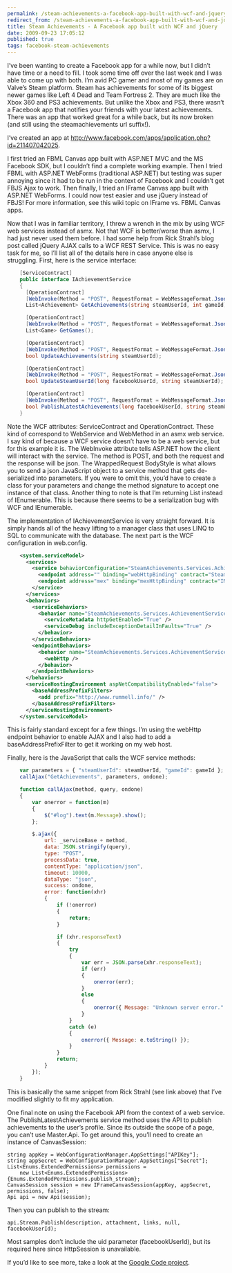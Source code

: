 ```yaml
---
permalink: /steam-achievements-a-facebook-app-built-with-wcf-and-jquery
redirect_from: /steam-achievements-a-facebook-app-built-with-wcf-and-jquery/
title: Steam Achievements - A Facebook app built with WCF and jQuery
date: 2009-09-23 17:05:12
published: true
tags: facebook-steam-achievements
---
```


I’ve been wanting to create a Facebook app for a while now, but I didn’t have time or a need to fill. I took some time off over the last week and I was able to come up with both. I’m avid PC gamer and most of my games are on Valve’s Steam platform. Steam has achievements for some of its biggest newer games like Left 4 Dead and Team Fortress 2. They are much like the Xbox 360 and PS3 achievements. But unlike the Xbox and PS3, there wasn’t a Facebook app that notifies your friends with your latest achievements. There was an app that worked great for a while back, but its now broken (and still using the steamachievements url suffix!).

I’ve created an app at http://www.facebook.com/apps/application.php?id=211407042025.

I first tried an FBML Canvas app built with ASP.NET MVC and the MS Facebook SDK, but I couldn’t find a complete working example. Then I tried FBML with ASP.NET WebForms (traditional ASP.NET) but testing was super annoying since it had to be run in the context of Facebook and I couldn’t get FBJS Ajax to work. Then finally, I tried an IFrame Canvas app built with ASP.NET WebForms. I could now test easier and use jQuery instead of FBJS! For more information, see this wiki topic on IFrame vs. FBML Canvas apps.

Now that I was in familiar territory, I threw a wrench in the mix by using WCF web services instead of asmx. Not that WCF is better/worse than asmx, I had just never used them before. I had some help from Rick Strahl’s blog post called jQuery AJAX calls to a WCF REST Service. This is was no easy task for me, so I’ll list all of the details here in case anyone else is struggling. First, here is the service interface:

``` csharp
    [ServiceContract]
    public interface IAchievementService
    {
      [OperationContract]
      [WebInvoke(Method = "POST", RequestFormat = WebMessageFormat.Json, ResponseFormat = WebMessageFormat.Json, BodyStyle = WebMessageBodyStyle.WrappedRequest)]
      List<Achievement> GetAchievements(string steamUserId, int gameId);

      [OperationContract]
      [WebInvoke(Method = "POST", RequestFormat = WebMessageFormat.Json, ResponseFormat = WebMessageFormat.Json, BodyStyle = WebMessageBodyStyle.WrappedRequest)]
      List<Game> GetGames();

      [OperationContract]
      [WebInvoke(Method = "POST", RequestFormat = WebMessageFormat.Json, ResponseFormat = WebMessageFormat.Json, BodyStyle = WebMessageBodyStyle.WrappedRequest)]
      bool UpdateAchievements(string steamUserId);

      [OperationContract]
      [WebInvoke(Method = "POST", RequestFormat = WebMessageFormat.Json, ResponseFormat = WebMessageFormat.Json, BodyStyle = WebMessageBodyStyle.WrappedRequest)]
      bool UpdateSteamUserId(long facebookUserId, string steamUserId);

      [OperationContract]
      [WebInvoke(Method = "POST", RequestFormat = WebMessageFormat.Json, ResponseFormat = WebMessageFormat.Json, BodyStyle = WebMessageBodyStyle.WrappedRequest)]
      bool PublishLatestAchievements(long facebookUserId, string steamUserId);
    }
```

Note the WCF attributes: ServiceContract and OperationContract. These kind of correspond to WebService and WebMethod in an asmx web service. I say kind of because a WCF service doesn’t have to be a web service, but for this example it is. The WebInvoke attribute tells ASP.NET how the client will interact with the service. The method is POST, and both the request and the response will be json. The WrappedRequest BodyStyle is what allows you to send a json JavaScript object to a service method that gets de-serialized into parameters. If you were to omit this, you’d have to create a class for your parameters and change the method signature to accept one instance of that class. Another thing to note is that I’m returning List<T> instead of IEnumerable<T>. This is because there seems to be a serialization bug with WCF and IEnumerable<T>.

The implementation of IAchievementService is very straight forward. It is simply hands all of the heavy lifting to a manager class that uses LINQ to SQL to communicate with the database. The next part is the WCF configuration in web.config.

``` xml
    <system.serviceModel>
      <services>
        <service behaviorConfiguration="SteamAchievements.Services.AchievementServiceBehavior" name="SteamAchievements.Services.AchievementService">
          <endpoint address="" binding="webHttpBinding" contract="SteamAchievements.Services.IAchievementService" behaviorConfiguration="SteamAchievements.Services.AchievementServiceBehavior" />
          <endpoint address="mex" binding="mexHttpBinding" contract="IMetadataExchange" />
        </service>
      </services>
      <behaviors>
        <serviceBehaviors>
          <behavior name="SteamAchievements.Services.AchievementServiceBehavior">
            <serviceMetadata httpGetEnabled="True" />
            <serviceDebug includeExceptionDetailInFaults="True" />
          </behavior>
        </serviceBehaviors>
        <endpointBehaviors>
          <behavior name="SteamAchievements.Services.AchievementServiceBehavior">
            <webHttp />
          </behavior>
        </endpointBehaviors>
      </behaviors>
      <serviceHostingEnvironment aspNetCompatibilityEnabled="false">
        <baseAddressPrefixFilters>
          <add prefix="http://www.rummell.info/" />
        </baseAddressPrefixFilters>
      </serviceHostingEnvironment>
    </system.serviceModel>
```

This is fairly standard except for a few things. I’m using the webHttp endpoint behavior to enable AJAX and I also had to add a baseAddressPrefixFilter to get it working on my web host.

Finally, here is the JavaScript that calls the WCF service methods:

``` js
    var parameters = { "steamUserId": steamUserId, "gameId": gameId };
    callAjax("GetAchievements", parameters, ondone);

    function callAjax(method, query, ondone)
    {
        var onerror = function(m)
        {
            $("#log").text(m.Message).show();
        };

        $.ajax({
            url: _serviceBase + method,
            data: JSON.stringify(query),
            type: "POST",
            processData: true,
            contentType: "application/json",
            timeout: 10000,
            dataType: "json",
            success: ondone,
            error: function(xhr)
            {
                if (!onerror)
                {
                    return;
                }

                if (xhr.responseText)
                {
                    try
                    {
                        var err = JSON.parse(xhr.responseText);
                        if (err)
                        {
                            onerror(err);
                        }
                        else
                        {
                            onerror({ Message: "Unknown server error." });
                        }
                    }
                    catch (e)
                    {
                        onerror({ Message: e.toString() });
                    }
                }
                return;
            }
        });
    }
```

This is basically the same snippet from Rick Strahl (see link above) that I’ve modified slightly to fit my application.

One final note on using the Facebook API from the context of a web service. The PublishLatestAchievements service method uses the API to publish achievements to the user’s profile. Since its outside the scope of a page, you can’t use Master.Api. To get around this, you’ll need to create an instance of CanvasSession:

    string appKey = WebConfigurationManager.AppSettings["APIKey"];
    string appSecret = WebConfigurationManager.AppSettings["Secret"];
    List<Enums.ExtendedPermissions> permissions =
        new List<Enums.ExtendedPermissions> {Enums.ExtendedPermissions.publish_stream};
    CanvasSession session = new IFrameCanvasSession(appKey, appSecret, permissions, false);
    Api api = new Api(session);

Then you can publish to the stream:

    api.Stream.Publish(description, attachment, links, null, facebookUserId);

Most samples don’t include the uid parameter (facebookUserId), but its required here since HttpSession is unavailable.

If you’d like to see more, take a look at the [Google Code project](http://code.google.com/p/facebooksteamachievements/).